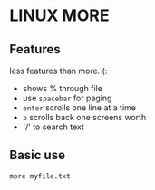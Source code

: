 # LINUX MORE

## Features
less features than more. (:
- shows % through file
- use `spacebar` for paging
- `enter` scrolls one line at a time
- `b` scrolls back one screens worth
- '/' to search text

## Basic use
`more myfile.txt`